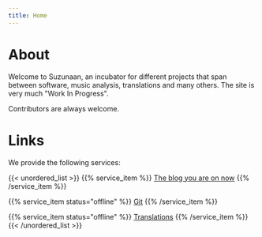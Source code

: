 ```yaml
---
title: Home
---
```


# About

Welcome to Suzunaan, an incubator for different projects that span between software, music analysis, translations and many others.
The site is very much "Work In Progress".

Contributors are always welcome.

# Links

We provide the following services:

{{< unordered_list >}}
 {{% service_item %}}
 [The blog you are on now](https://suzunaan.org)
 {{% /service_item %}}

 {{% service_item status="offline" %}}
 [Git](https://git.suzunaan.org)
 {{% /service_item %}}

 {{% service_item status="offline" %}}
 [Translations](https://translations.suzunaan.org)
 {{% /service_item %}}
{{< /unordered_list >}}
